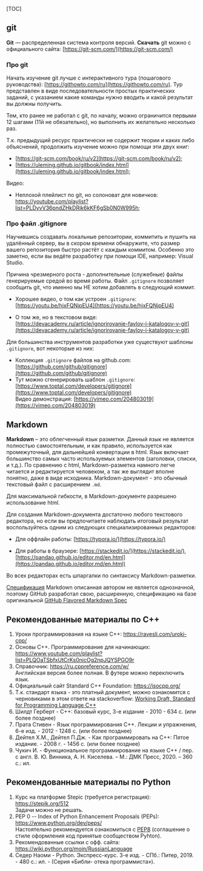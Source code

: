 [TOC]

## git

**Git** — распределенная система контроля версий. **Скачать** git можно с официального сайта: [https://git-scm.com/](https://git-scm.com/)

### Про git

Начать изучение git лучше с интерактивного тура (пошагового руководства): [https://githowto.com/ru](https://githowto.com/ru). Тур представлен в виде последовательности простых практических заданий, с указанием какие команды нужно вводить и какой результат вы должны получить.

Тем, кто ранее не работал с git, по началу, можно ограничится первыми 12 шагами (11й не обязательно), но выполнить их желательно несколько раз.

Т.к. предыдущий ресурс практически не содержит теории и каких либо объяснений, продолжить изучение можно при помощи эти двух книг:

- [https://git-scm.com/book/ru/v2](https://git-scm.com/book/ru/v2);
- [https://uleming.github.io/gitbook/index.html](https://uleming.github.io/gitbook/index.html);

Видео:

- Неплохой плейлист по git, но солоноват для новичков: https://youtube.com/playlist?list=PLDyvV36pndZHkDRik6kKF6gSb0N0W995h;

### Про файл .gitignore

Научившись создавать локальные репозитории, коммитить и пушить на удалённый сервер, вы в скором времени обнаружите, что размер вашего репозитория быстро растёт с каждым коммитом. Особенно это заметно, если вы ведёте разработку при помощи IDE, например: Visual Studio.

Причина чрезмерного роста - дополнительные (служебные) файлы генерируемые средой во время работы.  Файл `.gitignore` позволяет сообщить git, что именно мы НЕ хотим добавлять в следующий коммит.

- Хорошее видео, о том как устроен `.gitignore`: [https://youtu.be/hjxFQNjpEU4](https://youtu.be/hjxFQNjpEU4)

- О том же, но в текстовом виде:[https://devacademy.ru/article/ignorirovanie-faylov-i-katalogov-v-git](https://devacademy.ru/article/ignorirovanie-faylov-i-katalogov-v-git)

Для большинства инструментов разработки уже существуют шаблоны `.gitignore`, вот некоторые из них:

- Коллекция `.gitignore` файлов на github.com: [https://github.com/github/gitignore](https://github.com/github/gitignore)
- Тут можно сгенерировать шаблон `.gitignore`: [https://www.toptal.com/developers/gitignore](https://www.toptal.com/developers/gitignore)  
Видео демонстрация: [https://vimeo.com/204803019](https://vimeo.com/204803019)



## Markdown

**Markdown** – это облегченный язык разметки. Данный язык не является полностью самостоятельным, и как правило, используется как промежуточный, для дальнейшей конвертации в html. Язык включает большинство самых часто используемых элементов (заголовки, списки, и т.д.). По сравнению с html, Markdown-разметка намного легче читается и редактируется человеком, а так же выглядит вполне понятно, даже в виде исходника. Markdown-документ - это обычный текстовый файл с расширением `.md`.

Для максимальной гибкости, в Markdown-документе разрешено использование html.

Для создания Markdown-документа достаточно любого текстового редактора, но если вы предпочитаете наблюдать итоговый результат воспользуйтесь одним из следующих специализированных редакторов:

- Для оффлайн работы: [https://typora.io/](https://typora.io/)

- Для работы в браузере: [https://stackedit.io/](https://stackedit.io/), [https://pandao.github.io/editor.md/en.html](https://pandao.github.io/editor.md/en.html)

Во всех редакторах есть шпаргалки по синтаксису Markdown-разметки.

[Спецификация](https://daringfireball.net/projects/markdown/syntax) Markdown описанная автором не является однозначной, поэтому GitHub разработал свою, расширенную, спецификацию на базе оригинальной [GitHub Flavored Markdown Spec](https://github.github.com/gfm/)



## Рекомендованные материалы по С++

1. Уроки программирования на языке С++: https://ravesli.com/uroki-cpp/
2. Основы C++. Программирование для начинающих: https://www.youtube.com/playlist?list=PLQOaTSbfxUtCrKs0nicOg2npJQYSPGO9r
3. Справочник: https://ru.cppreference.com/w/  
   Английская версия более полная. В футере можно переключить язык.
4. Официальный сайт Standard C++ Foundation: https://isocpp.org/
5. Т.к. стандарт языка - это платный документ, можно ознакомится с черновиками в этом ответе на stackoverflow: [Working Draft, Standard for Programming Language C++](https://stackoverflow.com/questions/81656/where-do-i-find-the-current-c-or-c-standard-documents/4653479#4653479) 
6. Шилдт Герберт - С++: базовый курс, 3-е издание - 2010 - 634 с. (или более позднее)
7. Прата Стивен - Язык программирования С++. Лекции и упражнения, 6-е изд. - 2012 - 1248 с. (или более позднее)
8. Дейтел Х.М., Дейтел П.Дж. - Как программировать на С++: Пятое издание. - 2008 г. - 1456 с.  (или более позднее)
9. Чукич И. - Функциональное программирование на языке C++ / пер. с англ. В. Ю. Винника, А. Н. Киселева. – М.: ДМК Пресс, 2020. – 360 с.: ил.



## Рекомендованные материалы по Python

1. Курс на платформе Stepic (требуется регистрация): https://stepik.org/512  
Задачи можно не решать.
2. PEP 0 -- Index of Python Enhancement Proposals (PEPs): https://www.python.org/dev/peps/  
   Настоятельно рекомендуется ознакомиться с  [PEP8](https://www.python.org/dev/peps/pep-0008/) (соглашение о стиле оформления код принятые сообществом Pyhton).
3. Рекомендованные ссылки с офф. сайта: https://wiki.python.org/moin/RussianLanguage
4. Седер Наоми - Python. Экспресс-курс. 3-е изд. - СПб.: Питер, 2019. - 480 с.: ил. - (Серия «Библи-
   отека программиста»).

